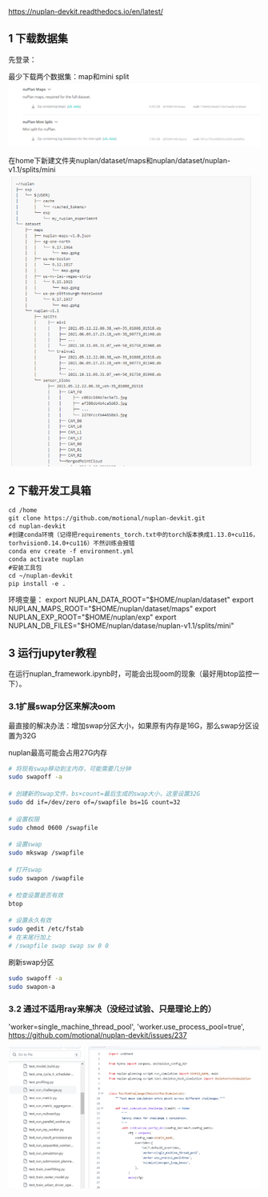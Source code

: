https://nuplan-devkit.readthedocs.io/en/latest/

## 1  下载数据集

先登录：


最少下载两个数据集：map和mini split
![](images/nuplan数据集的使用_image_1.png)

在home下新建文件夹nuplan/dataset/maps和nuplan/dataset/nuplan-v1.1/splits/mini
![](images/nuplan数据集的使用_image_2.png)
## 2 下载开发工具箱

	cd /home
	git clone https://github.com/motional/nuplan-devkit.git
	cd nuplan-devkit
	#创建conda环境（记得把requirements_torch.txt中的torch版本换成1.13.0+cu116，torhvision0.14.0+cu116）不然训练会报错
	conda env create -f environment.yml
	conda activate nuplan
	#安装工具包
	cd ~/nuplan-devkit
	pip install -e .

环境变量：
export NUPLAN_DATA_ROOT="$HOME/nuplan/dataset"
export NUPLAN_MAPS_ROOT="$HOME/nuplan/dataset/maps"
export NUPLAN_EXP_ROOT="$HOME/nuplan/exp"
export NUPLAN_DB_FILES="$HOME/nuplan/datase/nuplan-v1.1/splits/mini"

## 3 运行jupyter教程

在运行nuplan_framework.ipynb时，可能会出现oom的现象（最好用btop监控一下）。

### 3.1扩展swap分区来解决oom
最直接的解决办法：增加swap分区大小，如果原有内存是16G，那么swap分区设置为32G

 nuplan最高可能会占用27G内存

```bash
# 将现有swap移动到主内存，可能需要几分钟
sudo swapoff -a

# 创建新的swap文件，bs×count=最后生成的swap大小，这里设置32G
sudo dd if=/dev/zero of=/swapfile bs=1G count=32

# 设置权限
sudo chmod 0600 /swapfile

# 设置swap
sudo mkswap /swapfile

# 打开swap
sudo swapon /swapfile

# 检查设置是否有效
btop

# 设置永久有效
sudo gedit /etc/fstab
# 在末尾行加上 
# /swapfile swap swap sw 0 0
```
刷新swap分区

```bash
sudo swapoff -a
sudo swapon-a
```



### 3.2 通过不适用ray来解决（没经过试验、只是理论上的）

  'worker=single_machine_thread_pool',
   'worker.use_process_pool=true',
https://github.com/motional/nuplan-devkit/issues/237

![](images/nuplan数据集的使用_image_3.png)